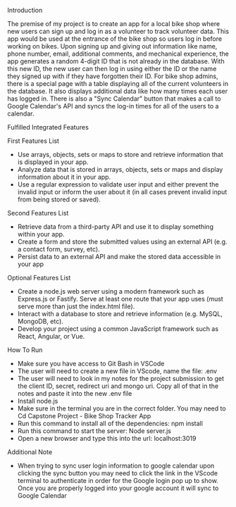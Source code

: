 Introduction

The premise of my project is to create an app for a local bike shop where new users can sign up and log in as a volunteer to track volunteer data. This app would be used at the entrance of the bike shop so users log in before working on bikes. Upon signing up and giving out information like name, phone number, email, additional comments, and mechanical experience, the app generates a random 4-digit ID that is not already in the database. With this new ID, the new user can then log in using either the ID or the name they signed up with if they have forgotten their ID. For bike shop admins, there is a special page with a table displaying all of the current volunteers in the database. It also displays additional data like how many times each user has logged in. There is also a "Sync Calendar" button that makes a call to Google Calendar's API and syncs the log-in times for all of the users to a calendar. 



Fulfilled Integrated Features

First Features List
- Use arrays, objects, sets or maps to store and retrieve information that is displayed in your app.
- Analyze data that is stored in arrays, objects, sets or maps and display information about it in your app.
- Use a regular expression to validate user input and either prevent the invalid input or inform the user about it (in all cases prevent invalid input from being stored or saved).

Second Features List 
- Retrieve data from a third-party API and use it to display something within your app.
- Create a form and store the submitted values using an external API (e.g. a contact form, survey, etc).
- Persist data to an external API and make the stored data accessible in your app


Optional Features List
- Create a node.js web server using a modern framework such as Express.js or Fastify.  Serve at least one route that your app uses (must serve more than just the index.html file).
- Interact with a database to store and retrieve information (e.g. MySQL, MongoDB, etc).
- Develop your project using a common JavaScript framework such as React, Angular, or Vue.



How To Run

- Make sure you have access to Git Bash in VSCode 
- The user will need to create a new file in VScode, name the file:  .env
- The user will need to look in my notes for the project submission to get the client ID, secret, redirect uri and mongo uri. Copy all of that in the notes and paste it into the new .env file
- Install node.js
- Make sure in the terminal you are in the correct folder. You may need to Cd Capstone Project - Bike Shop Tracker App
- Run this command to install all of the dependencies:  npm install
- Run this command to start the server:  Node server.js
- Open a new browser and type this into the url: localhost:3019

Additional Note

- When trying to sync user login information to google calendar upon clicking the sync button you may need to click the link in the VScode terminal to authenticate in order for the Google login pop up to show. Once you are properly logged into your google account it will sync to Google Calendar
